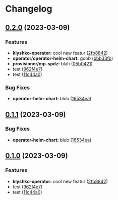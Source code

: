 # Changelog

## [0.2.0](https://github.com/strieflin/klyshko/compare/klyshko-operator-helm-chart-v0.1.1...klyshko-operator-helm-chart-v0.2.0) (2023-03-09)


### Features

* **klyshko-operator:** cool new featur ([2fb8842](https://github.com/strieflin/klyshko/commit/2fb8842a532e5d2987fb450b3cd09488f7da5e57))
* **operator/operator-helm-chart:** goob ([bbb33fb](https://github.com/strieflin/klyshko/commit/bbb33fb3e1212a082a09e95ab87066038b3d6d22))
* **provisioner/mp-spdz:** blah ([05b0421](https://github.com/strieflin/klyshko/commit/05b04212177dd21e027571bfe2d2a14ca99c2c8a))
* test ([962f4e7](https://github.com/strieflin/klyshko/commit/962f4e7847c88dc10e6bc2f0669950538d08aebf))
* test ([11c44a0](https://github.com/strieflin/klyshko/commit/11c44a080a81987a2558d20e1c5c29c47a8c3246))


### Bug Fixes

* **operator-helm-chart:** blub ([16534ea](https://github.com/strieflin/klyshko/commit/16534ea280063fc7316888be3b89b9f9c9e6dddc))

## [0.1.1](https://github.com/strieflin/klyshko/compare/operator-helm-chart-v0.1.0...operator-helm-chart-v0.1.1) (2023-03-09)


### Bug Fixes

* **operator-helm-chart:** blub ([16534ea](https://github.com/strieflin/klyshko/commit/16534ea280063fc7316888be3b89b9f9c9e6dddc))

## [0.1.0](https://github.com/strieflin/klyshko/compare/operator-helm-chart-v0.0.1...operator-helm-chart-v0.1.0) (2023-03-09)


### Features

* **klyshko-operator:** cool new featur ([2fb8842](https://github.com/strieflin/klyshko/commit/2fb8842a532e5d2987fb450b3cd09488f7da5e57))
* test ([962f4e7](https://github.com/strieflin/klyshko/commit/962f4e7847c88dc10e6bc2f0669950538d08aebf))
* test ([11c44a0](https://github.com/strieflin/klyshko/commit/11c44a080a81987a2558d20e1c5c29c47a8c3246))
